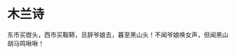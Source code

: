 <!-- TITLE: 木兰诗 3 -->
<!-- SUBTITLE: A quick summary of 木兰诗 3 -->

# 木兰诗
东市买辔头，西市买鞍鞯，旦辞爷娘去，暮至黑山头！不闻爷娘唤女声，但闻黑山胡马鸣啾啾！